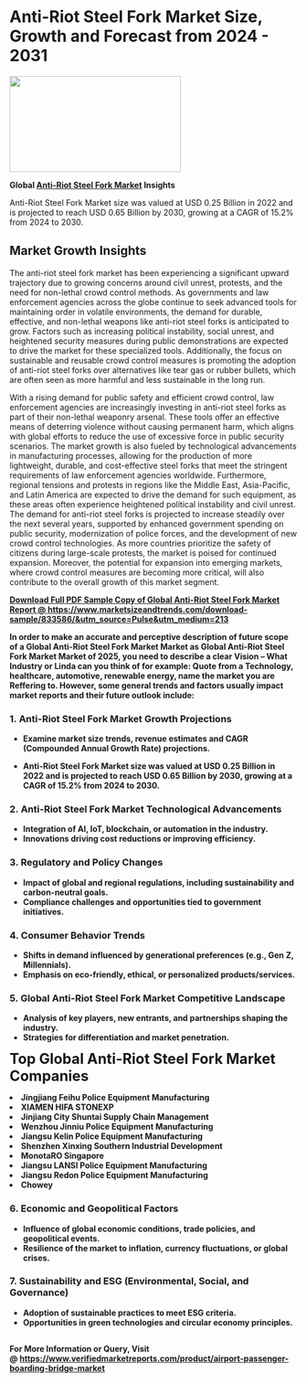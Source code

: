 <H1>Anti-Riot Steel Fork Market Size, Growth and Forecast from 2024 - 2031</H1><img class="aligncenter size-medium wp-image-584254" src="https://thirdeyenews.in/wp-content/uploads/2024/09/Global-Market-Research-300x168.jpeg" alt="" width="300" height="168" /><p><strong>Global&nbsp;<a href="https://www.marketsizeandtrends.com/download-sample/833586/&amp;utm_source=Pulse&amp;utm_medium=213">Anti-Riot Steel Fork Market</a> Insights</strong></p><p>Anti-Riot Steel Fork Market size was valued at USD 0.25 Billion in 2022 and is projected to reach USD 0.65 Billion by 2030, growing at a CAGR of 15.2% from 2024 to 2030.</p><p><h2>Market Growth Insights</h2> <p>The anti-riot steel fork market has been experiencing a significant upward trajectory due to growing concerns around civil unrest, protests, and the need for non-lethal crowd control methods. As governments and law enforcement agencies across the globe continue to seek advanced tools for maintaining order in volatile environments, the demand for durable, effective, and non-lethal weapons like anti-riot steel forks is anticipated to grow. Factors such as increasing political instability, social unrest, and heightened security measures during public demonstrations are expected to drive the market for these specialized tools. Additionally, the focus on sustainable and reusable crowd control measures is promoting the adoption of anti-riot steel forks over alternatives like tear gas or rubber bullets, which are often seen as more harmful and less sustainable in the long run.</p> <p><strong><a href="#"></a></strong></p> <p>With a rising demand for public safety and efficient crowd control, law enforcement agencies are increasingly investing in anti-riot steel forks as part of their non-lethal weaponry arsenal. These tools offer an effective means of deterring violence without causing permanent harm, which aligns with global efforts to reduce the use of excessive force in public security scenarios. The market growth is also fueled by technological advancements in manufacturing processes, allowing for the production of more lightweight, durable, and cost-effective steel forks that meet the stringent requirements of law enforcement agencies worldwide. Furthermore, regional tensions and protests in regions like the Middle East, Asia-Pacific, and Latin America are expected to drive the demand for such equipment, as these areas often experience heightened political instability and civil unrest. The demand for anti-riot steel forks is projected to increase steadily over the next several years, supported by enhanced government spending on public security, modernization of police forces, and the development of new crowd control technologies. As more countries prioritize the safety of citizens during large-scale protests, the market is poised for continued expansion. Moreover, the potential for expansion into emerging markets, where crowd control measures are becoming more critical, will also contribute to the overall growth of this market segment.</p> <p><strong><a href="#"></p><p><span class=""><strong>Download Full PDF Sample Copy of Global Anti-Riot Steel Fork Market Report</strong> @ <a href="https://www.marketsizeandtrends.com/download-sample/833586/&amp;utm_source=Pulse&amp;utm_medium=213" target="_blank">https://www.marketsizeandtrends.com/download-sample/833586/&amp;utm_source=Pulse&amp;utm_medium=213</a></span></p><p>In order to make an accurate and perceptive description of future scope of a Global&nbsp;Anti-Riot Steel Fork Market Market as Global&nbsp;Anti-Riot Steel Fork Market Market of 2025, you need to describe a clear Vision &ndash; What Industry or Linda can you think of for example: Quote from a Technology, healthcare, automotive, renewable energy, name the market you are Reffering to. However, some general trends and factors usually impact market reports and their future outlook include:</p><h3>1.&nbsp;<strong>Anti-Riot Steel Fork Market Growth Projections</strong></h3><ul><li>Examine market size trends, revenue estimates and CAGR (Compounded Annual Growth Rate) projections.</li><li><p>Anti-Riot Steel Fork Market size was valued at USD 0.25 Billion in 2022 and is projected to reach USD 0.65 Billion by 2030, growing at a CAGR of 15.2% from 2024 to 2030.</p></li></ul><h3>2.&nbsp;<strong>Anti-Riot Steel Fork Market Technological Advancements</strong></h3><ul><li>Integration of AI, IoT, blockchain, or automation in the industry.</li><li>Innovations driving cost reductions or improving efficiency.</li></ul><h3>3.&nbsp;<strong>Regulatory and Policy Changes</strong></h3><ul><li>Impact of global and regional regulations, including sustainability and carbon-neutral goals.</li><li>Compliance challenges and opportunities tied to government initiatives.</li></ul><h3>4.&nbsp;<strong>Consumer Behavior Trends</strong></h3><ul><li>Shifts in demand influenced by generational preferences (e.g., Gen Z, Millennials).</li><li>Emphasis on eco-friendly, ethical, or personalized products/services.</li></ul><h3>5.&nbsp;<strong>Global Anti-Riot Steel Fork Market Competitive Landscape</strong></h3><ul><li>Analysis of key players, new entrants, and partnerships shaping the industry.</li><li>Strategies for differentiation and market penetration.</li></ul><p data-pm-slice="1 1 []"><span style="color: inherit; font-family: inherit; font-size: 25px;">Top Global Anti-Riot Steel Fork Market Companies</span></p><div class="" data-test-id=""><p><li>Jingjiang Feihu Police Equipment Manufacturing</li><li> XIAMEN HIFA STONEXP</li><li> Jinjiang City Shuntai Supply Chain Management</li><li> Wenzhou Jinniu Police Equipment Manufacturing</li><li> Jiangsu Kelin Police Equipment Manufacturing</li><li> Shenzhen Xinxing Southern Industrial Development</li><li> MonotaRO Singapore</li><li> Jiangsu LANSI Police Equipment Manufacturing</li><li> Jiangsu Redon Police Equipment Manufacturing</li><li> Chowey</li></p></div><h3>6.&nbsp;<strong>Economic and Geopolitical Factors</strong></h3><ul><li>Influence of global economic conditions, trade policies, and geopolitical events.</li><li>Resilience of the market to inflation, currency fluctuations, or global crises.</li></ul><h3>7.&nbsp;<strong>Sustainability and ESG (Environmental, Social, and Governance)</strong></h3><ul><li>Adoption of sustainable practices to meet ESG criteria.</li><li>Opportunities in green technologies and circular economy principles.</li></ul><h2><strong style="font-size: 14px;">For More Information or Query, Visit @&nbsp;</strong><a style="background-color: #ffffff; font-size: 14px;" href="https://www.marketsizeandtrends.com/report/anti-riot-steel-fork-market/" target="_blank">https://www.verifiedmarketreports.com/product/airport-passenger-boarding-bridge-market</a></h2>
